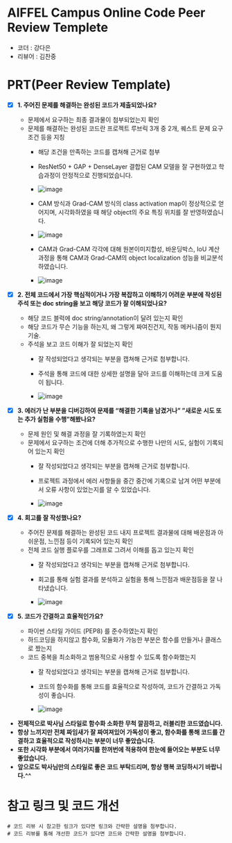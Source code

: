# AIFFEL Campus Online Code Peer Review Templete
- 코더 : 강다은
- 리뷰어 : 김찬중


# PRT(Peer Review Template)
- [x]  **1. 주어진 문제를 해결하는 완성된 코드가 제출되었나요?**
    - 문제에서 요구하는 최종 결과물이 첨부되었는지 확인
    - 문제를 해결하는 완성된 코드란 프로젝트 루브릭 3개 중 2개, 
    퀘스트 문제 요구조건 등을 지칭
        - 해당 조건을 만족하는 코드를 캡쳐해 근거로 첨부
     
        - ResNet50 + GAP + DenseLayer 결합된 CAM 모델을 잘 구현하였고 학습과정이 안정적으로 진행되었습니다.
        - ![image](https://github.com/kcj4800/AIFFEL-QUEST/assets/128466813/026c12c2-ecb6-4d7b-9242-2665e58861a9)

        -  CAM 방식과 Grad-CAM 방식의 class activation map이 정상적으로 얻어지며, 시각화하였을 때 해당 object의 주요 특징 위치를 잘 반영하였습니다.
        - ![image](https://github.com/kcj4800/AIFFEL-QUEST/assets/128466813/ed63c38e-380a-40ea-b6cb-880a443a312d)


        -  CAM과 Grad-CAM 각각에 대해 원본이미지합성, 바운딩박스, IoU 계산 과정을 통해 CAM과 Grad-CAM의 object localization 성능을 비교분석하였습니다.
        - ![image](https://github.com/kcj4800/AIFFEL-QUEST/assets/128466813/bfb8cd45-1434-4e93-a7de-e92b52503d34)


    
- [x]  **2. 전체 코드에서 가장 핵심적이거나 가장 복잡하고 이해하기 어려운 부분에 작성된 
주석 또는 doc string을 보고 해당 코드가 잘 이해되었나요?**
    - 해당 코드 블럭에 doc string/annotation이 달려 있는지 확인
    - 해당 코드가 무슨 기능을 하는지, 왜 그렇게 짜여진건지, 작동 메커니즘이 뭔지 기술.
    - 주석을 보고 코드 이해가 잘 되었는지 확인
        - 잘 작성되었다고 생각되는 부분을 캡쳐해 근거로 첨부합니다.
     
        - 주석을 통해 코드에 대한 상세한 설명을 달아 코드를 이해하는데 크게 도움이 됩니다.
        - ![image](https://github.com/kcj4800/AIFFEL-QUEST/assets/128466813/868de259-c919-43be-bfcb-739cb62314a5)

        
- [x]  **3. 에러가 난 부분을 디버깅하여 문제를 “해결한 기록을 남겼거나” 
”새로운 시도 또는 추가 실험을 수행”해봤나요?**
    - 문제 원인 및 해결 과정을 잘 기록하였는지 확인
    - 문제에서 요구하는 조건에 더해 추가적으로 수행한 나만의 시도, 
    실험이 기록되어 있는지 확인
        - 잘 작성되었다고 생각되는 부분을 캡쳐해 근거로 첨부합니다.
     
        - 프로젝트 과정에서 에러 사항들을 중간 중간에 기록으로 남겨 어떤 부분에서 오류 사항이 있었는지를 알 수 있었습니다.     
        - ![image](https://github.com/kcj4800/AIFFEL-QUEST/assets/128466813/7aadf5d3-94ac-45fa-98ad-c7101da58458)

        
- [x]  **4. 회고를 잘 작성했나요?**
    - 주어진 문제를 해결하는 완성된 코드 내지 프로젝트 결과물에 대해
    배운점과 아쉬운점, 느낀점 등이 기록되어 있는지 확인
    - 전체 코드 실행 플로우를 그래프로 그려서 이해를 돕고 있는지 확인
        - 잘 작성되었다고 생각되는 부분을 캡쳐해 근거로 첨부합니다.
     
        - 회고를 통해 실험 결과를 분석하고 실험을 통해 느낀점과 배운점등을 잘 나타냈습니다.
        - ![image](https://github.com/kcj4800/AIFFEL-QUEST/assets/128466813/227e524d-77ef-49d0-bb65-33cfe84f3ca3)

        
- [x]  **5. 코드가 간결하고 효율적인가요?**
    - 파이썬 스타일 가이드 (PEP8) 를 준수하였는지 확인
    - 하드코딩을 하지않고 함수화, 모듈화가 가능한 부분은 함수를 만들거나 클래스로 짰는지
    - 코드 중복을 최소화하고 범용적으로 사용할 수 있도록 함수화했는지
        - 잘 작성되었다고 생각되는 부분을 캡쳐해 근거로 첨부합니다.
     
        - 코드의 함수화를 통해 코드를 효율적으로 작성하여, 코드가 간결하고 가독성이 좋습니다.
        - ![image](https://github.com/kcj4800/AIFFEL-QUEST/assets/128466813/e9320470-a518-410a-8052-68a9f73aef18)


- **전체적으로 박사님 스타일로 함수화 소화한 무척 깔끔하고, 러블리한 코드였습니다.**
- **항상 느끼지만 전체 짜임새가 잘 짜여져있어 가독성이 좋고, 함수화를 통해 코드를 간결하고 효율적으로 작성하시는 부분이 너무 좋았습니다.**
- **또한 시각화 부분에서 여러가지를 한꺼번에 적용하여 한눈에 들어오는 부분도 너무 좋았습니다.**
- **앞으로도 박사님만의 스타일로 좋은 코드 부탁드리며, 항상 행복 코딩하시기 바랍니다.^^**


# 참고 링크 및 코드 개선
```
# 코드 리뷰 시 참고한 링크가 있다면 링크와 간략한 설명을 첨부합니다.
# 코드 리뷰를 통해 개선한 코드가 있다면 코드와 간략한 설명을 첨부합니다.
```
